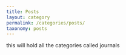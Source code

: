 ```yaml
---
title: Posts
layout: category
permalink: /categories/posts/
taxonomy: posts
---
```


this will hold all the categories called journals